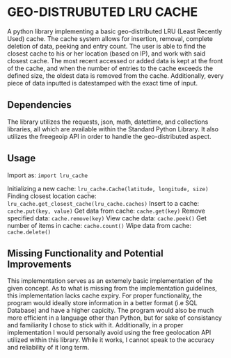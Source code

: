 # GEO-DISTRUBUTED LRU CACHE
A python library implementing a basic geo-distributed LRU (Least Recently Used) cache. The cache system allows for insertion, removal, complete deletion of data, peeking and entry count. The user is able to find the closest cache to his or her location (based on IP), and work with said closest cache. The most recent accessed or added data is kept at the front of the cache, and when the number of entries to the cache exceeds the defined size, the oldest data is removed from the cache. Additionally, every piece of data inputted is datestamped with the exact time of input.

## Dependencies
The library utilizes the requests, json, math, datettime, and collections libraries, all which are available within the Standard Python Library. It also utilizes the freegeoip API in order to handle the geo-distributed aspect.

## Usage
Import as: `import lru_cache`

Initializing a new cache: `lru_cache.Cache(latitude, longitude, size)`
Finding closest location cache: `lru_cache.get_closest_cache(lru_cache.caches)`
Insert to a cache: `cache.put(key, value)`
Get data from cache: `cache.get(key)`
Remove specified data: `cache.remove(key)`
View cache data: `cache.peek()`
Get number of items in cache: `cache.count()`
Wipe data from cache: `cache.delete()`

## Missing Functionality and Potential Improvements
This implementation serves as an extemely basic implementation of the given concept. As to what is missing from the implementation guidelines, this implementation lacks cache expiry. For proper functionality, the program would ideally store information in a better format (i.e SQL Database) and have a higher capicity. The program would also be much more efficient in a language other than Python, but for sake of consistancy and familiarity I chose to stick with it. Additionally, in a proper implementation I would personally avoid using the free geolocation API utilized within this library. While it works, I cannot speak to the accuracy and reliability of it long term.
